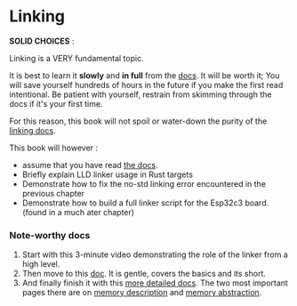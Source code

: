 # Linking


**SOLID CHOICES** :  

Linking is a VERY fundamental topic.  

It is best to learn it **slowly** and **in full** from the [docs](#note-worthy-docs). It will be worth it; You will save yourself hundreds of hours in the future if you make the first read intentional. Be patient with yourself, restrain from skimming through the docs if it's your first time.  

For this reason, this book will not spoil or water-down the purity of the [linking docs](#note-worthy-docs).  

This book will however :
  - assume that you have read [the docs](#note-worthy-docs).  
  - Briefly explain LLD linker usage in Rust targets 
  - Demonstrate how to fix the no-std linking error encountered in the previous chapter 
  - Demonstrate how to build a full linker script for the Esp32c3 board. (found in a much ater chapter)



### Note-worthy docs 
1. Start with this 3-minute video demonstrating the role of the linker from a high level.  
2. Then move to this [doc][gentle-first-docs]. It is gentle, covers the basics and its short.  
3. And finally finish it with this [more detailed docs][more-detailed-second-docs]. The two most important pages there are on [memory description][memory-description] and [memory abstraction][memory-abstraction].


[linker-video]: https://www.youtube.com/watch?v=cJDRShqtTbk
[gentle-first-docs]: https://users.informatik.haw-hamburg.de/~krabat/FH-Labor/gnupro/5_GNUPro_Utilities/c_Using_LD/ldLinker_scripts.html
[more-detailed-second-docs]: https://sourceware.org/binutils/docs/ld/Scripts.html
[memory-description]: https://sourceware.org/binutils/docs/ld/MEMORY.html
[memory-abstraction]: https://sourceware.org/binutils/docs/ld/REGION_005fALIAS.html